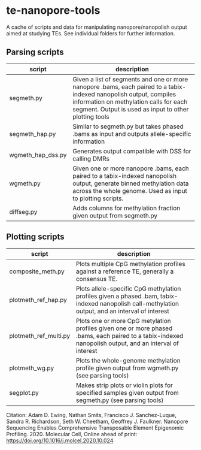 # te-nanopore-tools
A cache of scripts and data for manipulating nanopore/nanopolish output aimed at studying TEs. See individual folders for further information.


## Parsing scripts

| script            | description |
|-------------------|-------------|
| segmeth.py        | Given a list of segments and one or more nanopore .bams, each paired to a tabix-indexed nanopolish output, compiles information on methylation calls for each segment. Output is used as input to other plotting tools |
| segmeth_hap.py    | Similar to segmeth.py but takes phased .bams as input and outputs allele-specific information |
| wgmeth_hap_dss.py | Generates output compatible with DSS for calling DMRs |
| wgmeth.py         | Given one or more nanopore .bams, each paired to a tabix-indexed nanopolish output, generate binned methylation data across the whole genome. Used as input to plotting scripts. |
| diffseg.py        | Adds columns for methylation fraction given output from segmeth.py |


## Plotting scripts

| script                | description |
|-----------------------|-------------|
| composite_meth.py     | Plots multiple CpG methylation profiles against a reference TE, generally a consensus TE. |
| plotmeth_ref_hap.py   | Plots allele-specific CpG methylation profiles given a phased .bam, tabix-indexed nanopolish call-methylation output, and an interval of interest |
| plotmeth_ref_multi.py | Plots one or more CpG metylation profiles given one or more phased .bams, each paired to a tabix-indexed nanopolish output, and an interval of interest |
| plotmeth_wg.py        | Plots the whole-genome methylation profile given output from wgmeth.py (see parsing tools) |
| segplot.py            | Makes strip plots or violin plots for specified samples given output from segmeth.py (see parsing tools) |


Citation: Adam D. Ewing, Nathan Smits, Francisco J. Sanchez-Luque, Sandra R. Richardson, Seth W. Cheetham, Geoffrey J. Faulkner. Nanopore Sequencing Enables Comprehensive Transposable Element Epigenomic Profiling. 2020. Molecular Cell, Online ahead of print: https://doi.org/10.1016/j.molcel.2020.10.024
